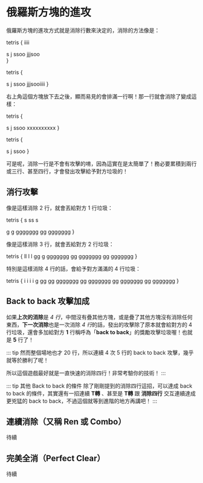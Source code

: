 # 俄羅斯方塊的進攻

俄羅斯方塊的進攻方式就是消除行數來決定的，消除的方法像是：

tetris {
      iiii

  s
j ssoo
jjjsoo  
}

tetris {


  s
j ssoo
jjjsooiiii
}

右上角這個方塊放下去之後，顯而易見的會排滿一行啊！那一行就會消除了變成這樣：

tetris {


  s
j ssoo
xxxxxxxxxx
}

tetris {



  s
j ssoo
}

可是呢，消除一行是不會有攻擊的唷，因為這實在是太簡單了！務必要累積到兩行或三行、甚至四行，才會發出攻擊給予對方垃圾的！

## 消行攻擊

像是這樣消除 2 行，就會丟給對方 1 行垃圾：

tetris {
 s
 ss
  s

g
g  ggggggg
gg ggggggg
}

像是這樣消除 3 行，就會丟給對方 2 行垃圾：

tetris {
 ll
  l
  l
       gg
g  ggggggg
gg ggggggg
gg ggggggg
}

特別是這樣消除 4 行的話，會給予對方滿滿的 4 行垃圾：

tetris {
  i
  i
  i
  i      g
        gg
gg ggggggg
gg ggggggg
gg ggggggg
gg ggggggg
}

## Back to back 攻擊加成
如果**上次的消除**是 *4 行*，中間沒有疊其他方塊，或是疊了其他方塊沒有消除任何東西，**下一次消除**也是一次消除 *4 行*的話，發出的攻擊除了原本就會給對方的 4 行垃圾，還會多加給對方 **1** 行稱呼為「**back to back**」的獎勵攻擊垃圾喔！也就是 **5** 行了！

::: tip
然而整個場地也才 20 行，所以連續 4 次 5 行的 back to back 攻擊，幾乎就等於勝利了呢！

所以這個遊戲最好就是一直快速的消除四行！非常考驗你的技術！
:::

::: tip 其他 Back to back 的條件
除了剛剛提到的消除四行這招，可以達成 back to back 的條件，其實還有一招連續 **T轉** 、甚至是 **T轉** 跟 **消除四行** 交互連續達成更兇猛的 back to back，不過這個就等到進階的地方再講吧！
:::

## 連續消除（又稱 Ren 或 Combo）

待續

## 完美全消（Perfect Clear）

待續